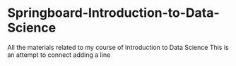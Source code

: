 # Springboard-Introduction-to-Data-Science
All the materials related to my course of Introduction to Data Science 
This is an attempt to connect
adding a line
